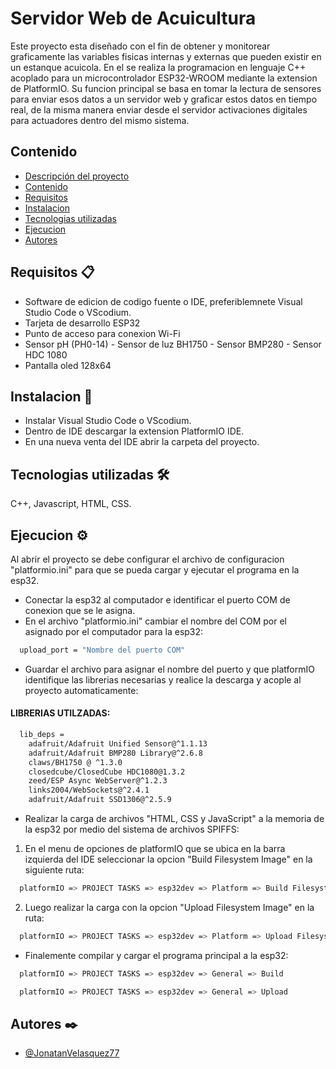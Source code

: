 

# Servidor Web de Acuicultura

Este proyecto esta diseñado con el fin de obtener y monitorear graficamente las variables fisicas internas y externas que pueden existir en un estanque acuicola. En el se realiza la programacion en lenguaje C++ acoplado para un microcontrolador ESP32-WROOM mediante la extension de PlatformIO. 
Su funcion principal se basa en tomar la lectura de sensores para enviar esos datos a un servidor web y graficar estos datos en tiempo real, de la misma manera enviar desde el servidor activaciones digitales para actuadores dentro del mismo sistema.

## Contenido

* [Descripción del proyecto](#Servidor-Web-de-Acuicultura)
* [Contenido](#Contenido)
* [Requisitos](#Requisitos)
* [Instalacion](#Instalacion)
* [Tecnologias utilizadas](#Tecnologias-utilizadas)
* [Ejecucion](#Ejecucion)
* [Autores](#Autores)




## Requisitos 📋

- Software de edicion de codigo fuente o IDE, preferiblemnete Visual Studio Code o VScodium.
- Tarjeta de desarrollo ESP32
- Punto de acceso para conexion Wi-Fi
- Sensor pH (PH0-14) - Sensor de luz BH1750 - Sensor BMP280 - Sensor HDC 1080
- Pantalla oled 128x64  


## Instalacion  🔧

+ Instalar Visual Studio Code o VScodium.
+ Dentro de IDE descargar la extension PlatformIO IDE. 
+ En una nueva venta del IDE abrir la carpeta del proyecto.

    
## Tecnologias utilizadas 🛠
C++, Javascript, HTML, CSS.



## Ejecucion ⚙️

Al abrir el proyecto se debe configurar el archivo de configuracion "platformio.ini" para que se pueda cargar y ejecutar el programa en la esp32.

- Conectar la esp32 al computador e identificar el puerto COM de conexion que se le asigna.
- En el archivo "platformio.ini" cambiar el nombre del COM por el asignado por el computador para la esp32:

```bash
  upload_port = "Nombre del puerto COM"
```
- Guardar el archivo para asignar el nombre del puerto y que platformIO identifique las librerias necesarias y realice la descarga y acople al proyecto automaticamente:

#### LIBRERIAS UTILZADAS:
```bash
  lib_deps = 
	adafruit/Adafruit Unified Sensor@^1.1.13
	adafruit/Adafruit BMP280 Library@^2.6.8
	claws/BH1750 @ ^1.3.0
	closedcube/ClosedCube HDC1080@1.3.2
	zeed/ESP Async WebServer@^1.2.3
	links2004/WebSockets@^2.4.1
	adafruit/Adafruit SSD1306@^2.5.9
```

- Realizar la carga de archivos "HTML, CSS y JavaScript" a la memoria de la esp32 por medio del sistema de archivos SPIFFS:

1. En el menu de opciones de platformIO que se ubica en la barra izquierda del IDE seleccionar la opcion "Build Filesystem Image" en la siguiente ruta:
        
```bash
  platformIO => PROJECT TASKS => esp32dev => Platform => Build Filesystem Image
```

2. Luego realizar la carga con la opcion "Upload Filesystem Image" en la ruta:

```bash
  platformIO => PROJECT TASKS => esp32dev => Platform => Upload Filesystem Image
``` 

- Finalemente compilar y cargar el programa principal a la esp32:
```bash
  platformIO => PROJECT TASKS => esp32dev => General => Build
```
```bash
  platformIO => PROJECT TASKS => esp32dev => General => Upload
```
## Autores ✒️

- [@JonatanVelasquez77](https://github.com/JonatanVelasquez77)

